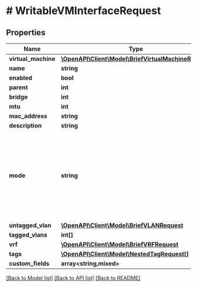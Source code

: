 # # WritableVMInterfaceRequest

## Properties

Name | Type | Description | Notes
------------ | ------------- | ------------- | -------------
**virtual_machine** | [**\OpenAPI\Client\Model\BriefVirtualMachineRequest**](BriefVirtualMachineRequest.md) |  |
**name** | **string** |  |
**enabled** | **bool** |  | [optional]
**parent** | **int** |  | [optional]
**bridge** | **int** |  | [optional]
**mtu** | **int** |  | [optional]
**mac_address** | **string** |  | [optional]
**description** | **string** |  | [optional]
**mode** | **string** | IEEE 802.1Q tagging strategy  * &#x60;access&#x60; - Access * &#x60;tagged&#x60; - Tagged * &#x60;tagged-all&#x60; - Tagged (All) | [optional]
**untagged_vlan** | [**\OpenAPI\Client\Model\BriefVLANRequest**](BriefVLANRequest.md) |  | [optional]
**tagged_vlans** | **int[]** |  | [optional]
**vrf** | [**\OpenAPI\Client\Model\BriefVRFRequest**](BriefVRFRequest.md) |  | [optional]
**tags** | [**\OpenAPI\Client\Model\NestedTagRequest[]**](NestedTagRequest.md) |  | [optional]
**custom_fields** | **array<string,mixed>** |  | [optional]

[[Back to Model list]](../../README.md#models) [[Back to API list]](../../README.md#endpoints) [[Back to README]](../../README.md)
